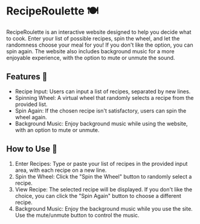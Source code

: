 # RecipeRoulette 🍽️ 
RecipeRoulette is an interactive website designed to help you decide what to cook. Enter your list of possible recipes, spin the wheel, and let the randomness choose your meal for you! If you don't like the option, you can spin again. The website also includes background music for a more enjoyable experience, with the option to mute or unmute the sound.

## Features 🍴
- Recipe Input: Users can input a list of recipes, separated by new lines.
- Spinning Wheel: A virtual wheel that randomly selects a recipe from the provided list.
- Spin Again: If the chosen recipe isn't satisfactory, users can spin the wheel again.
- Background Music: Enjoy background music while using the website, with an option to mute or unmute.
  
## How to Use 🥄
1. Enter Recipes: Type or paste your list of recipes in the provided input area, with each recipe on a new line.
2. Spin the Wheel: Click the "Spin the Wheel" button to randomly select a recipe.
3. View Recipe: The selected recipe will be displayed. If you don't like the choice, you can click the "Spin Again" button to choose a different recipe.
4. Background Music: Enjoy the background music while you use the site. Use the mute/unmute button to control the music.
